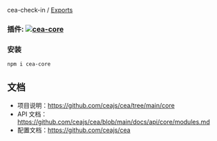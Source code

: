 cea-check-in / [Exports](../modules.md)

### 插件: <a align="center" href="https://www.npmjs.com/package/cea-core"><img alt="cea-core" src="https://img.shields.io/npm/v/cea-core?style=social&label=cea-core"></a>

### 安装

```bash
npm i cea-core
```

## 文档

- 项目说明：https://github.com/ceajs/cea/tree/main/core
- API 文档：https://github.com/ceajs/cea/blob/main/docs/api/core/modules.md
- 配置文档：https://github.com/ceajs/cea
